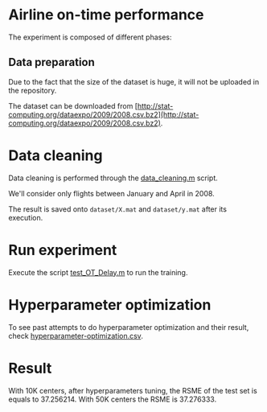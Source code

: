 # Airline on-time performance

The experiment is composed of different phases:

## Data preparation

Due to the fact that the size of the dataset is huge, it will not be uploaded in the repository.

The dataset can be downloaded from [http://stat-computing.org/dataexpo/2009/2008.csv.bz2](http://stat-computing.org/dataexpo/2009/2008.csv.bz2).

# Data cleaning

Data cleaning is performed through the [data_cleaning.m](data_cleaning.m) script.

We'll consider only flights between January and April in 2008.

The result is saved onto `dataset/X.mat` and `dataset/y.mat` after its execution.

# Run experiment

Execute the script [test_OT_Delay.m](ttest_OT_Delay.m) to run the training.

# Hyperparameter optimization

To see past attempts to do hyperparameter optimization and their result, check [hyperparameter-optimization.csv](hyperparameter-optimization.csv). 

# Result
With 10K centers, after hyperparameters tuning, the RSME of the test set is equals to 37.256214.
With 50K centers the RSME is 37.276333.